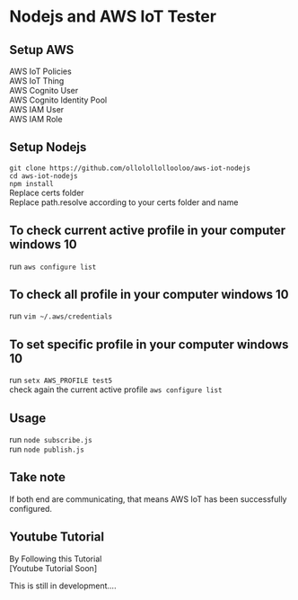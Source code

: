 # Nodejs and AWS IoT Tester  

## Setup AWS  
AWS IoT Policies   
AWS IoT Thing  
AWS Cognito User   
AWS Cognito Identity Pool  
AWS IAM User  
AWS IAM Role   

## Setup Nodejs  
`git clone https://github.com/ollolollollooloo/aws-iot-nodejs`  
`cd aws-iot-nodejs`  
`npm install`  
Replace certs folder  
Replace path.resolve according to your certs folder and name  

## To check current active profile in your computer windows 10  
run `aws configure list`  

## To check all profile in your computer windows 10  
run `vim ~/.aws/credentials`  

## To set specific profile in your computer windows 10  
run `setx AWS_PROFILE test5`  
check again the current active profile `aws configure list`  

## Usage  
run `node subscribe.js`  
run `node publish.js`  

## Take note  
If both end are communicating, that means AWS IoT has been successfully configured.  

## Youtube Tutorial
By Following this Tutorial  
[Youtube Tutorial Soon]  

This is still in development....  
